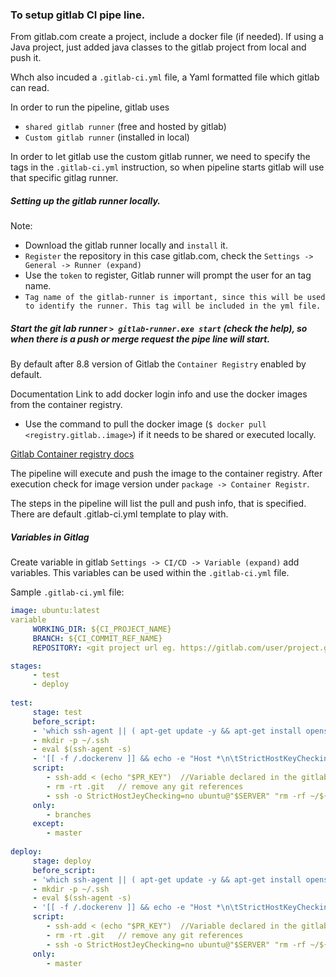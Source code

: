 ### To setup gitlab CI pipe line.

From gitlab.com create a project, include a docker file (if needed).
If using a Java project, just added java classes to the gitlab project from local and push it.

Whch also incuded a `.gitlab-ci.yml` file, a Yaml formatted file which gitlab can read.

In order to run the pipeline, gitlab uses
  - `shared gitlab runner` (free and hosted by gitlab)
  - `Custom gitlab runner` (installed in local)

In order to let gitlab use the custom gitlab runner, we need to specify the tags in the `.gitlab-ci.yml` instruction, 
so when pipeline starts gitlab will use that specific gitlag runner.

##### Setting up the gitlab runner locally.

Note: 
 -  Download the gitlab runner locally and `install` it.
 - `Register` the repository in this case gitlab.com, check the `Settings -> General -> Runner (expand)`
 - Use the `token` to register, Gitlab runner will prompt the user for an tag name. 
 - `Tag name of the gitlab-runner is important, since this will be used to identify the runner. This tag will be included in the yml file.`
  
##### Start the git lab runner `> gitlab-runner.exe start` (check the help), so when there is a push or merge request the pipe line will start.

By default after 8.8 version of Gitlab the `Container Registry` enabled by default. 

Documentation Link to add docker login info and use the docker images from the container registry.

  - Use the command to pull the docker image (`$ docker pull <registry.gitlab..image>`) if it needs to be shared or executed locally.
  
[Gitlab Container registry docs](https://gitlab.com/help/user/packages/container_registry/index)

The pipeline will execute and push the image to the container registry. After execution check for image version under `package -> Container Registr`.

The steps in the pipeline will list the pull and push info, that is specified. There are default .gitlab-ci.yml template to play with.

##### Variables in Gitlag
Create variable in gitlab `Settings -> CI/CD -> Variable (expand)` add variables.
This variables can be used within the `.gitlab-ci.yml` file.

Sample `.gitlab-ci.yml` file:

```yaml
image: ubuntu:latest
variable
     WORKING_DIR: ${CI_PROJECT_NAME}
	 BRANCH: ${CI_COMMIT_REF_NAME}
	 REPOSITORY: <git project url eg. https://gitlab.com/user/project.git>

stages:
     - test
     - deploy
  
test:
     stage: test
	 before_script:
	 - 'which ssh-agent || ( apt-get update -y && apt-get install openssh-client -y )'
	 - mkdir -p ~/.ssh
	 - eval $(ssh-agent -s)
	 - '[[ -f /.dockerenv ]] && echo -e "Host *\n\tStrictHostKeyChecking no\n" > ~/.ssh/config'
	 script:
	    - ssh-add < (echo "$PR_KEY")  //Variable declared in the gitlab settings.
		- rm -rt .git   // remove any git references
		- ssh -o StrictHostJeyChecking=no ubuntu@"$SERVER" "rm -rf ~/${WORKING_DIR}; mkdir ~/${WORKING_DIR}; git clone -b ${BRANCH} ${REPOSITORY}; cd ~/${WORKING_DIR};"  // add other commands that needs to be executed like install
	 only:
	    - branches
	 except:
	    - master
		
deploy:
     stage: deploy
	 before_script:
	 - 'which ssh-agent || ( apt-get update -y && apt-get install openssh-client -y )'
	 - mkdir -p ~/.ssh
	 - eval $(ssh-agent -s)
	 - '[[ -f /.dockerenv ]] && echo -e "Host *\n\tStrictHostKeyChecking no\n" > ~/.ssh/config'
	 script:
	    - ssh-add < (echo "$PR_KEY")  //Variable declared in the gitlab settings.
		- rm -rt .git   // remove any git references
		- ssh -o StrictHostJeyChecking=no ubuntu@"$SERVER" "rm -rf ~/${WORKING_DIR}; mkdir ~/${WORKING_DIR}; git clone -b ${BRANCH} ${REPOSITORY}; cd ~/${WORKING_DIR};"  // add other commands that needs to be executed like install, deploy instruction
	 only:
	    - master
```      
